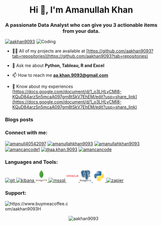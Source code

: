 <h1 align="center">Hi 👋, I'm Amanullah Khan</h1>
<h3 align="center">A passionate Data Analyst who can give you 3 actionable items from your data.</h3>
<img align="right" alt="Coding" width="400" src="https://www.google.com/url?sa=i&url=https%3A%2F%2Ftenor.com%2Fview%2Fcoding-gif-24297652&psig=AOvVaw1elQuoe9e1H3_DqiFsFgEh&ust=1671191518889000&source=images&cd=vfe&ved=0CBAQjRxqFwoTCMjctd7I-_sCFQAAAAAdAAAAABAE">
<p align="left"> <a href="https://github.com/ryo-ma/github-profile-trophy"><img src="https://github-profile-trophy.vercel.app/?username=aakhan9093" alt="aakhan9093" /></a> </p>

- 👨‍💻 All of my projects are available at [https://github.com/aakhan9093?tab=repositories](https://github.com/aakhan9093?tab=repositories)

- 💬 Ask me about **Python, Tableau, R and Excel**

- 📫 How to reach me **aa.khan.9093@gmail.com**

- 📄 Know about my experiences [https://docs.google.com/document/d/1_o3LHLyCMI8-KQuD84arzSn5mcaA097gm8tSkV7EhEM/edit?usp=share_link](https://docs.google.com/document/d/1_o3LHLyCMI8-KQuD84arzSn5mcaA097gm8tSkV7EhEM/edit?usp=share_link)

### Blogs posts
<!-- BLOG-POST-LIST:START -->
<!-- BLOG-POST-LIST:END -->

<h3 align="left">Connect with me:</h3>
<p align="left">
<a href="https://twitter.com/amanull40542097" target="blank"><img align="center" src="https://raw.githubusercontent.com/rahuldkjain/github-profile-readme-generator/master/src/images/icons/Social/twitter.svg" alt="amanull40542097" height="30" width="40" /></a>
<a href="https://linkedin.com/in/amanullahkhan9093" target="blank"><img align="center" src="https://raw.githubusercontent.com/rahuldkjain/github-profile-readme-generator/master/src/images/icons/Social/linked-in-alt.svg" alt="amanullahkhan9093" height="30" width="40" /></a>
<a href="https://kaggle.com/amanullahkhan9093" target="blank"><img align="center" src="https://raw.githubusercontent.com/rahuldkjain/github-profile-readme-generator/master/src/images/icons/Social/kaggle.svg" alt="amanullahkhan9093" height="30" width="40" /></a>
<a href="https://instagram.com/amancancode1" target="blank"><img align="center" src="https://raw.githubusercontent.com/rahuldkjain/github-profile-readme-generator/master/src/images/icons/Social/instagram.svg" alt="amancancode1" height="30" width="40" /></a>
<a href="https://medium.com/@aa.khan.9093" target="blank"><img align="center" src="https://raw.githubusercontent.com/rahuldkjain/github-profile-readme-generator/master/src/images/icons/Social/medium.svg" alt="@aa.khan.9093" height="30" width="40" /></a>
<a href="https://www.youtube.com/c/amancancode" target="blank"><img align="center" src="https://raw.githubusercontent.com/rahuldkjain/github-profile-readme-generator/master/src/images/icons/Social/youtube.svg" alt="amancancode" height="30" width="40" /></a>
</p>

<h3 align="left">Languages and Tools:</h3>
<p align="left"> <a href="https://git-scm.com/" target="_blank" rel="noreferrer"> <img src="https://www.vectorlogo.zone/logos/git-scm/git-scm-icon.svg" alt="git" width="40" height="40"/> </a> <a href="https://www.elastic.co/kibana" target="_blank" rel="noreferrer"> <img src="https://www.vectorlogo.zone/logos/elasticco_kibana/elasticco_kibana-icon.svg" alt="kibana" width="40" height="40"/> </a> <a href="https://www.mongodb.com/" target="_blank" rel="noreferrer"> <img src="https://raw.githubusercontent.com/devicons/devicon/master/icons/mongodb/mongodb-original-wordmark.svg" alt="mongodb" width="40" height="40"/> </a> <a href="https://www.microsoft.com/en-us/sql-server" target="_blank" rel="noreferrer"> <img src="https://www.svgrepo.com/show/303229/microsoft-sql-server-logo.svg" alt="mssql" width="40" height="40"/> </a> <a href="https://www.oracle.com/" target="_blank" rel="noreferrer"> <img src="https://raw.githubusercontent.com/devicons/devicon/master/icons/oracle/oracle-original.svg" alt="oracle" width="40" height="40"/> </a> <a href="https://www.postgresql.org" target="_blank" rel="noreferrer"> <img src="https://raw.githubusercontent.com/devicons/devicon/master/icons/postgresql/postgresql-original-wordmark.svg" alt="postgresql" width="40" height="40"/> </a> <a href="https://www.python.org" target="_blank" rel="noreferrer"> <img src="https://raw.githubusercontent.com/devicons/devicon/master/icons/python/python-original.svg" alt="python" width="40" height="40"/> </a> <a href="https://zapier.com" target="_blank" rel="noreferrer"> <img src="https://www.vectorlogo.zone/logos/zapier/zapier-icon.svg" alt="zapier" width="40" height="40"/> </a> </p>

<h3 align="left">Support:</h3>
<p><a href="https://www.buymeacoffee.com/https://www.buymeacoffee.com/aakhan9093H"> <img align="left" src="https://cdn.buymeacoffee.com/buttons/v2/default-yellow.png" height="50" width="210" alt="https://www.buymeacoffee.com/aakhan9093H" /></a></p><br><br>

<p><img align="center" src="https://github-readme-stats.vercel.app/api/top-langs?username=aakhan9093&show_icons=true&locale=en&layout=compact" alt="aakhan9093" /></p>
